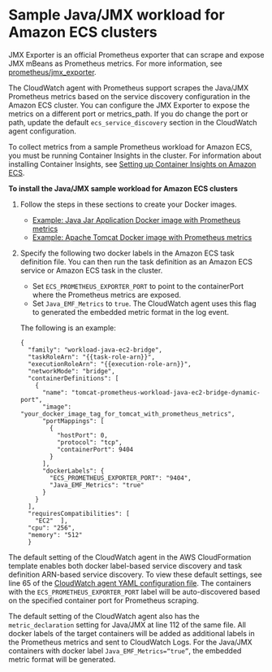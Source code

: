 # Sample Java/JMX workload for Amazon ECS clusters<a name="ContainerInsights-Prometheus-Sample-Workloads-ECS-javajmx"></a>

JMX Exporter is an official Prometheus exporter that can scrape and expose JMX mBeans as Prometheus metrics\. For more information, see [prometheus/jmx\_exporter](https://github.com/prometheus/jmx_exporter)\.

The CloudWatch agent with Prometheus support scrapes the Java/JMX Prometheus metrics based on the service discovery configuration in the Amazon ECS cluster\. You can configure the JMX Exporter to expose the metrics on a different port or metrics\_path\. If you do change the port or path, update the default `ecs_service_discovery` section in the CloudWatch agent configuration\.

To collect metrics from a sample Prometheus workload for Amazon ECS, you must be running Container Insights in the cluster\. For information about installing Container Insights, see [Setting up Container Insights on Amazon ECS](deploy-container-insights-ECS.md)\.

**To install the Java/JMX sample workload for Amazon ECS clusters**

1. Follow the steps in these sections to create your Docker images\.
   + [ Example: Java Jar Application Docker image with Prometheus metrics](ContainerInsights-Prometheus-Sample-Workloads-javajmx.md#ContainerInsights-Prometheus-Sample-Workloads-javajmx-jar)
   + [ Example: Apache Tomcat Docker image with Prometheus metrics](ContainerInsights-Prometheus-Sample-Workloads-javajmx.md#ContainerInsights-Prometheus-Sample-Workloads-javajmx-tomcat)

1. Specify the following two docker labels in the Amazon ECS task definition file\. You can then run the task definition as an Amazon ECS service or Amazon ECS task in the cluster\.
   + Set `ECS_PROMETHEUS_EXPORTER_PORT` to point to the containerPort where the Prometheus metrics are exposed\.
   + Set `Java_EMF_Metrics` to `true`\. The CloudWatch agent uses this flag to generated the embedded metric format in the log event\.

   The following is an example:

   ```
   {
     "family": "workload-java-ec2-bridge",
     "taskRoleArn": "{{task-role-arn}}",
     "executionRoleArn": "{{execution-role-arn}}",
     "networkMode": "bridge",
     "containerDefinitions": [
       {
         "name": "tomcat-prometheus-workload-java-ec2-bridge-dynamic-port",
         "image": "your_docker_image_tag_for_tomcat_with_prometheus_metrics",
         "portMappings": [
           {
             "hostPort": 0,
             "protocol": "tcp",
             "containerPort": 9404
           }
         ],
         "dockerLabels": {
           "ECS_PROMETHEUS_EXPORTER_PORT": "9404",
           "Java_EMF_Metrics": "true"
         }
       }
     ],
     "requiresCompatibilities": [
       "EC2"  ],
     "cpu": "256",
     "memory": "512"
     }
   ```

The default setting of the CloudWatch agent in the AWS CloudFormation template enables both docker label\-based service discovery and task definition ARN\-based service discovery\. To view these default settings, see line 65 of the [ CloudWatch agent YAML configuration file](https://github.com/aws-samples/amazon-cloudwatch-container-insights/blob/master/ecs-task-definition-templates/deployment-mode/replica-service/cwagent-prometheus/cloudformation-quickstart/cwagent-ecs-prometheus-metric-for-bridge-host.yaml#L65)\. The containers with the `ECS_PROMETHEUS_EXPORTER_PORT` label will be auto\-discovered based on the specified container port for Prometheus scraping\. 

The default setting of the CloudWatch agent also has the `metric_declaration` setting for Java/JMX at line 112 of the same file\. All docker labels of the target containers will be added as additional labels in the Prometheus metrics and sent to CloudWatch Logs\. For the Java/JMX containers with docker label `Java_EMF_Metrics=“true”`, the embedded metric format will be generated\. 